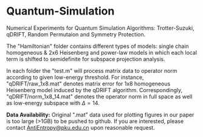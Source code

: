 # Quantum-Simulation
Numerical Experiments for Quantum Simulation Algorithms: Trotter-Suzuki, qDRIFT, Random Permutaion and Symmetry Protection.

The "Hamiltonian" folder contains different types of models: single chain homogeneous & 2x6 Heisenberg and power-law models in which each local term is shifted to semidefinite for subspace projection analysis. 

In each folder the "test.m" will process matrix data to operator norm according to given low-energy threshold. For instance, "qDRIFT/raw_1x8.mat" denotes matrix error for 1x8 homogeneous Heisenberg model induced by the qDRIFT algorithm. Correspondingly, "qDRIFT/norm_1x8_14.mat" denotes the operator norm in full space as well as low-energy subspace with $\Delta = 14$.

**Data Availability:** Original ".mat" data used for plotting figures in our paper is too large (>1GB) to be pushed to github. If you are interested, please contact AntiEntropy@pku.edu.cn upon reasonable request.
